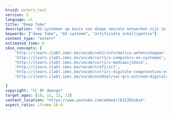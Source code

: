 ```yaml
---
hruid: extern_test
version: 1
language: nl
title: "Deep fake"
description: "AI-systemen op basis van diepe neurale netwerken zijn in staat om gezichten in video's te vervangen."
keywords: ["deep fake", "AI-systeem", "artificiële intelligentie"]
content_type: "extern"
estimated_time: 6
skos_concepts: [
    'http://ilearn.ilabt.imec.be/vocab/vak1/informatica-wetenschappen', 
    'http://ilearn.ilabt.imec.be/vocab/curr1/s-computers-en-systemen',
    'http://ilearn.ilabt.imec.be/vocab/curr1/s-mediawijsheid',
    'http://ilearn.ilabt.imec.be/vocab/tref1/ict',
    'http://ilearn.ilabt.imec.be/vocab/curr1/c-digitale-competenties-en-mediawijsheid',
    'http://ilearn.ilabt.imec.be/vocab/onddoel/sec-gr1-astroom-digitale-competenties-en-mediawijsheid-4.5',

]
copyright: "CC BY dwengo"
target_ages: [10, 11, 12, 13]
content_location: "https://www.youtube.com/embed/l8JC2R3sbsk"
aspect_ratio: iframe-16-9
---
```




